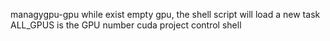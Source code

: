managygpu-gpu
while exist empty gpu, the shell script will load a new task
ALL_GPUS is the GPU number 
cuda project control shell
